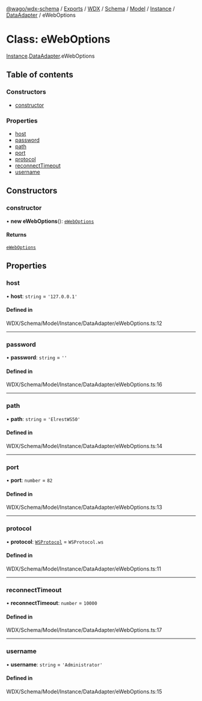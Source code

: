 [@wago/wdx-schema](../README.md) / [Exports](../modules.md) / [WDX](../modules/WDX.md) / [Schema](../modules/WDX.Schema.md) / [Model](../modules/WDX.Schema.Model.md) / [Instance](../modules/WDX.Schema.Model.Instance.md) / [DataAdapter](../modules/WDX.Schema.Model.Instance.DataAdapter.md) / eWebOptions

# Class: eWebOptions

[Instance](../modules/WDX.Schema.Model.Instance.md).[DataAdapter](../modules/WDX.Schema.Model.Instance.DataAdapter.md).eWebOptions

## Table of contents

### Constructors

- [constructor](WDX.Schema.Model.Instance.DataAdapter.eWebOptions.md#constructor)

### Properties

- [host](WDX.Schema.Model.Instance.DataAdapter.eWebOptions.md#host)
- [password](WDX.Schema.Model.Instance.DataAdapter.eWebOptions.md#password)
- [path](WDX.Schema.Model.Instance.DataAdapter.eWebOptions.md#path)
- [port](WDX.Schema.Model.Instance.DataAdapter.eWebOptions.md#port)
- [protocol](WDX.Schema.Model.Instance.DataAdapter.eWebOptions.md#protocol)
- [reconnectTimeout](WDX.Schema.Model.Instance.DataAdapter.eWebOptions.md#reconnecttimeout)
- [username](WDX.Schema.Model.Instance.DataAdapter.eWebOptions.md#username)

## Constructors

### constructor

• **new eWebOptions**(): [`eWebOptions`](WDX.Schema.Model.Instance.DataAdapter.eWebOptions.md)

#### Returns

[`eWebOptions`](WDX.Schema.Model.Instance.DataAdapter.eWebOptions.md)

## Properties

### host

• **host**: `string` = `'127.0.0.1'`

#### Defined in

WDX/Schema/Model/Instance/DataAdapter/eWebOptions.ts:12

___

### password

• **password**: `string` = `''`

#### Defined in

WDX/Schema/Model/Instance/DataAdapter/eWebOptions.ts:16

___

### path

• **path**: `string` = `'ElrestWS50'`

#### Defined in

WDX/Schema/Model/Instance/DataAdapter/eWebOptions.ts:14

___

### port

• **port**: `number` = `82`

#### Defined in

WDX/Schema/Model/Instance/DataAdapter/eWebOptions.ts:13

___

### protocol

• **protocol**: [`WSProtocol`](../enums/WDX.Schema.Model.Instance.WSProtocol.md) = `WSProtocol.ws`

#### Defined in

WDX/Schema/Model/Instance/DataAdapter/eWebOptions.ts:11

___

### reconnectTimeout

• **reconnectTimeout**: `number` = `10000`

#### Defined in

WDX/Schema/Model/Instance/DataAdapter/eWebOptions.ts:17

___

### username

• **username**: `string` = `'Administrator'`

#### Defined in

WDX/Schema/Model/Instance/DataAdapter/eWebOptions.ts:15
